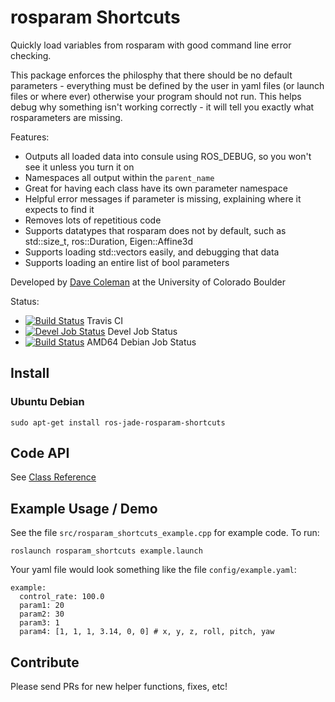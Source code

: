 # rosparam Shortcuts

Quickly load variables from rosparam with good command line error checking.

This package enforces the philosphy that there should be no default parameters - everything must be defined by the user in yaml files (or launch files or where ever) otherwise your program should not run. This helps debug why something isn't working correctly - it will tell you exactly what rosparameters are missing.

Features:
 - Outputs all loaded data into consule using ROS_DEBUG, so you won't see it unless you turn it on
 - Namespaces all output within the ``parent_name``
 - Great for having each class have its own parameter namespace
 - Helpful error messages if parameter is missing, explaining where it expects to find it
 - Removes lots of repetitious code
 - Supports datatypes that rosparam does not by default, such as std::size_t, ros::Duration, Eigen::Affine3d
 - Supports loading std::vectors easily, and debugging that data
 - Supports loading an entire list of bool parameters

Developed by [Dave Coleman](http://dav.ee/) at the University of Colorado Boulder

Status:

 * [![Build Status](https://travis-ci.org/davetcoleman/rosparam_shortcuts.svg)](https://travis-ci.org/davetcoleman/rosparam_shortcuts) Travis CI
 * [![Devel Job Status](http://jenkins.ros.org/buildStatus/icon?job=devel-jade-rosparam-shortcuts)](http://jenkins.ros.org/job/devel-jade-rosparam_shortcuts) Devel Job Status
 * [![Build Status](http://jenkins.ros.org/buildStatus/icon?job=ros-jade-rosparam-shortcuts_binarydeb_trusty_amd64)](http://jenkins.ros.org/job/ros-jade-rosparam-shortcuts_binarydeb_trusty_amd64/) AMD64 Debian Job Status

## Install

### Ubuntu Debian

```
sudo apt-get install ros-jade-rosparam-shortcuts
```

## Code API

See [Class Reference](http://docs.ros.org/jade/api/rosparams_shortcuts/html/)

## Example Usage / Demo

See the file ``src/rosparam_shortcuts_example.cpp`` for example code. To run:

    roslaunch rosparam_shortcuts example.launch

Your yaml file would look something like the file ``config/example.yaml``:

    example:
	  control_rate: 100.0
	  param1: 20
	  param2: 30
	  param3: 1
	  param4: [1, 1, 1, 3.14, 0, 0] # x, y, z, roll, pitch, yaw

## Contribute

Please send PRs for new helper functions, fixes, etc!
